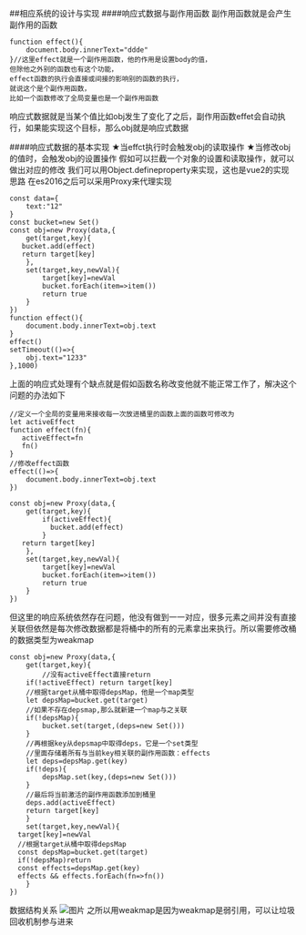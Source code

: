##相应系统的设计与实现
####响应式数据与副作用函数
副作用函数就是会产生副作用的函数
```
function effect(){
    document.body.innerText="ddde"
}//这里effect就是一个副作用函数，他的作用是设置body的值，
但除他之外别的函数也有这个功能，
effect函数的执行会直接或间接的影响别的函数的执行，
就说这个是个副作用函数，
比如一个函数修改了全局变量也是一个副作用函数
```
响应式数据就是当某个值比如obj发生了变化了之后，副作用函数effet会自动执行，如果能实现这个目标，那么obj就是响应式数据

####响应式数据的基本实现
★当effct执行时会触发obj的读取操作
★当修改obj的值时，会触发obj的设置操作
假如可以拦截一个对象的设置和读取操作，就可以做出对应的修改
我们可以用Object.defineproperty来实现，这也是vue2的实现思路
在es2016之后可以采用Proxy来代理实现
```
const data={
    text:"12"
}
const bucket=new Set()
const obj=new Proxy(data,{
    get(target,key){
   bucket.add(effect)
   return target[key]
    },
    set(target,key,newVal){
        target[key]=newVal
        bucket.forEach(item=>item())
        return true
    }
})
function effect(){
    document.body.innerText=obj.text
}
effect()
setTimeout(()=>{
    obj.text="1233"
},1000)
```
上面的响应式处理有个缺点就是假如函数名称改变他就不能正常工作了，解决这个问题的办法如下
```
//定义一个全局的变量用来接收每一次放进桶里的函数上面的函数可修改为
let activeEffect
function effect(fn){
   activeEffect=fn
   fn()
}
//修改effect函数
effect(()=>{
    document.body.innerText=obj.text
})

const obj=new Proxy(data,{
    get(target,key){
        if(activeEffect){
          bucket.add(effect)
        }
   return target[key]
    },
    set(target,key,newVal){
        target[key]=newVal
        bucket.forEach(item=>item())
        return true
    }
})
```
但这里的响应系统依然存在问题，他没有做到一一对应，很多元素之间并没有直接关联但依然是每次修改数据都是将桶中的所有的元素拿出来执行。所以需要修改桶的数据类型为weakmap
```
const obj=new Proxy(data,{
    get(target,key){
        //没有activeEffect直接return
    if(!activeEffect) return target[key]
    //根据target从桶中取得depsMap，他是一个map类型
    let depsMap=bucket.get(target)
    //如果不存在depsmap,那么就新建一个map与之关联
    if(!depsMap){
        bucket.set(target,(deps=new Set()))
    }
    //再根据key从depsmap中取得deps，它是一个set类型
    //里面存储着所有与当前key相关联的副作用函数：effects
    let deps=depsMap.get(key)
    if(!deps){
        depsMap.set(key,(deps=new Set()))
    }
    //最后将当前激活的副作用函数添加到桶里
    deps.add(activeEffect)
    return target[key]
    }
    set(target,key,newVal){
  target[key]=newVal
  //根据target从桶中取得depsMap
  const depsMap=bucket.get(target)
  if(!depsMap)return
  const effects=depsMap.get(key)
  effects && effects.forEach(fn=>fn())
    }
})

```
数据结构关系
![图片](E:/vue/vue_next/src/assets/IMG_6336.JPG)
之所以用weakmap是因为weakmap是弱引用，可以让垃圾回收机制参与进来
